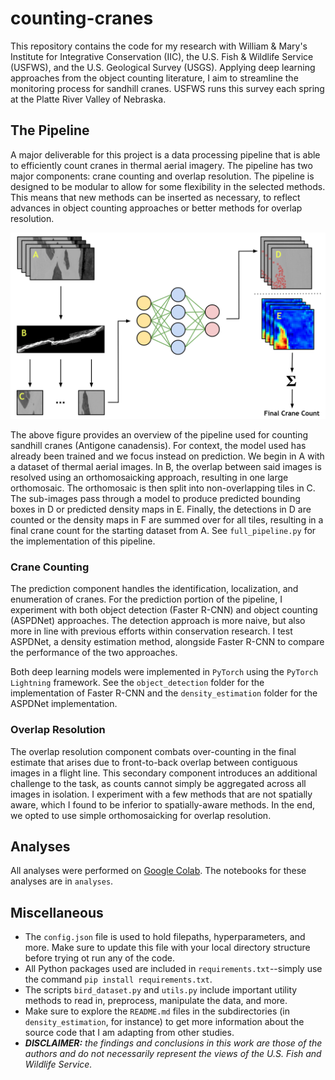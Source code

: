 # counting-cranes

This repository contains the code for my research with William & Mary's Institute for Integrative Conservation (IIC), the U.S. Fish & Wildlife Service (USFWS), and the U.S. Geological Survey (USGS). Applying deep learning approaches from the object counting literature, I aim to streamline the monitoring process for sandhill cranes. USFWS runs this survey each spring at the Platte River Valley of Nebraska.

## The Pipeline

A major deliverable for this project is a data processing pipeline that is able to efficiently count cranes in thermal aerial imagery. The pipeline has two major components: crane counting and overlap resolution. The pipeline is designed to be modular to allow for some flexibility in the selected methods. This means that new methods can be inserted as necessary, to reflect advances in object counting approaches or better methods for overlap resolution.

![](assets/final_pipeline.png)

The above figure provides an overview of the pipeline used for counting sandhill cranes (Antigone canadensis). For context, the model used has already been trained and we focus instead on prediction. We begin in A with a dataset of thermal aerial images. In B, the overlap between said images is resolved using an orthomosaicking approach, resulting in one large orthomosaic. The orthomosaic is then split into non-overlapping tiles in C. The sub-images pass through a model to produce predicted bounding boxes in D or predicted density maps in E. Finally, the detections in D are counted or the density maps in F are summed over for all tiles, resulting in a final crane count for the starting dataset from A. See `full_pipeline.py` for the implementation of this pipeline.

### Crane Counting

The prediction component handles the identification, localization, and enumeration of cranes. For the prediction portion of the pipeline, I experiment with both object detection (Faster R-CNN) and object counting (ASPDNet) approaches. The detection approach is more naive, but also more in line with previous efforts within conservation research. I test ASPDNet, a density estimation method, alongside Faster R-CNN to compare the performance of the two approaches.

Both deep learning models were implemented in `PyTorch` using the `PyTorch Lightning` framework. See the `object_detection` folder for the implementation of Faster R-CNN and the `density_estimation` folder for the ASPDNet implementation.

### Overlap Resolution

The overlap resolution component combats over-counting in the final estimate that arises due to front-to-back overlap between contiguous images in a flight line. This secondary component introduces an additional challenge to the task, as counts cannot simply be aggregated across all images in isolation. I experiment with a few methods that are not spatially aware, which I found to be inferior to spatially-aware methods. In the end, we opted to use simple orthomosaicking for overlap resolution.

## Analyses

All analyses were performed on [Google Colab](https://research.google.com/colaboratory/). The notebooks for these analyses are in `analyses`.

## Miscellaneous

- The `config.json` file is used to hold filepaths, hyperparameters, and more. Make sure to update this file with your local directory structure before trying ot run any of the code.
- All Python packages used are included in `requirements.txt`--simply use the command `pip install requirements.txt`.
- The scripts `bird_dataset.py` and `utils.py` include important utility methods to read in, preprocess, manipulate the data, and more.
- Make sure to explore the `README.md` files in the subdirectories (in `density_estimation`, for instance) to get more information about the source code that I am adapting from other studies.
- _**DISCLAIMER:** the findings and conclusions in this work are those of the authors and do not necessarily represent the views of the U.S. Fish and Wildlife Service._
